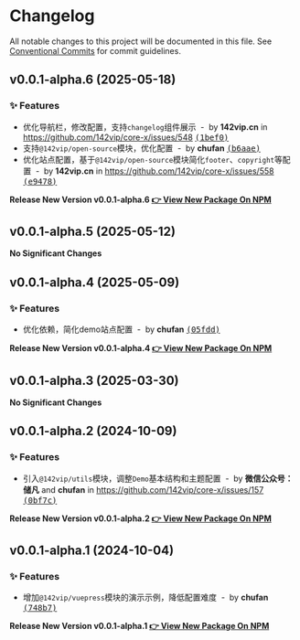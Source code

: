 # Changelog

All notable changes to this project will be documented in this file. See [Conventional Commits](https://conventionalcommits.org) for commit guidelines.

<!-- #region recent-alpha -->

## v0.0.1-alpha.6 (2025-05-18)

### ✨ Features

- 优化导航栏，修改配置，支持`changelog`组件展示 &nbsp;-&nbsp; by **142vip.cn** in https://github.com/142vip/core-x/issues/548 [<samp>(1bef0)</samp>](https://github.com/142vip/core-x/commit/1bef0db)
- 支持`@142vip/open-source`模块，优化配置 &nbsp;-&nbsp; by **chufan** [<samp>(b6aae)</samp>](https://github.com/142vip/core-x/commit/b6aae30)
- 优化站点配置，基于`@142vip/open-source`模块简化`footer`、`copyright`等配置 &nbsp;-&nbsp; by **142vip.cn** in https://github.com/142vip/core-x/issues/558 [<samp>(e9478)</samp>](https://github.com/142vip/core-x/commit/e947826)

**Release New Version v0.0.1-alpha.6 [👉 View New Package On NPM](https://www.npmjs.com/package/vuepress-demo)**

## v0.0.1-alpha.5 (2025-05-12)

**No Significant Changes**

## v0.0.1-alpha.4 (2025-05-09)

### ✨ Features

- 优化依赖，简化demo站点配置 &nbsp;-&nbsp; by **chufan** [<samp>(05fdd)</samp>](https://github.com/142vip/core-x/commit/05fdd68)

**Release New Version v0.0.1-alpha.4 [👉 View New Package On NPM](https://www.npmjs.com/package/vuepress-demo)**

## v0.0.1-alpha.3 (2025-03-30)

**No Significant Changes**

## v0.0.1-alpha.2 (2024-10-09)

### ✨ Features

- 引入`@142vip/utils`模块，调整`Demo`基本结构和主题配置 &nbsp;-&nbsp; by **微信公众号：储凡** and **chufan** in https://github.com/142vip/core-x/issues/157 [<samp>(0bf7c)</samp>](https://github.com/142vip/core-x/commit/0bf7c90)

**Release New Version v0.0.1-alpha.2 [👉 View New Package On NPM](https://www.npmjs.com/package/vuepress-demo)**

## v0.0.1-alpha.1 (2024-10-04)

### ✨ Features

- 增加`@142vip/vuepress`模块的演示示例，降低配置难度 &nbsp;-&nbsp; by **chufan** [<samp>(748b7)</samp>](https://github.com/142vip/core-x/commit/748b7d0)

**Release New Version v0.0.1-alpha.1 [👉 View New Package On NPM](https://www.npmjs.com/package/vuepress-demo)**

<!-- #endregion recent-alpha -->
